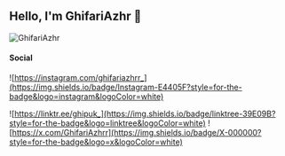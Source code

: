 ## Hello, I'm GhifariAzhr 👋

![GhifariAzhr](https://l.top4top.io/p_3421lj0s40.png)

#### Social

![https://instagram.com/ghifariazhrr_](https://img.shields.io/badge/Instagram-E4405F?style=for-the-badge&logo=instagram&logoColor=white)

![https://linktr.ee/ghipuk_](https://img.shields.io/badge/linktree-39E09B?style=for-the-badge&logo=linktree&logoColor=white)
                                    ![https://x.com/GhifariAzhrr](https://img.shields.io/badge/X-000000?style=for-the-badge&logo=x&logoColor=white)
<!--
**GhifariAzhrr/GhifariAzhrr** is a ✨ _special_ ✨ repository because its `README.md` (this file) appears on your GitHub profile.

Here are some ideas to get you started:

- 🔭 I’m currently working on ...
- 🌱 I’m currently learning ...
- 👯 I’m looking to collaborate on ...
- 🤔 I’m looking for help with ...
- 💬 Ask me about ...
- 📫 How to reach me: ...
- 😄 Pronouns: ...
- ⚡ Fun fact: ...
-->
